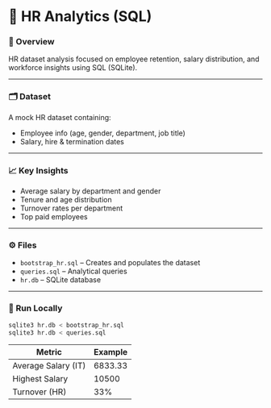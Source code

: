 # 👔 HR Analytics (SQL)

### 🧩 Overview

HR dataset analysis focused on employee retention, salary distribution, and workforce insights using SQL (SQLite).

---

### 🗂️ Dataset

A mock HR dataset containing:

- Employee info (age, gender, department, job title)
- Salary, hire & termination dates

---

### 📈 Key Insights

- Average salary by department and gender
- Tenure and age distribution
- Turnover rates per department
- Top paid employees

---

### ⚙️ Files

- `bootstrap_hr.sql` – Creates and populates the dataset
- `queries.sql` – Analytical queries
- `hr.db` – SQLite database

---

### 🚀 Run Locally

```bash
sqlite3 hr.db < bootstrap_hr.sql
sqlite3 hr.db < queries.sql
```

| Metric              | Example |
| ------------------- | ------- |
| Average Salary (IT) | 6833.33 |
| Highest Salary      | 10500   |
| Turnover (HR)       | 33%     |
